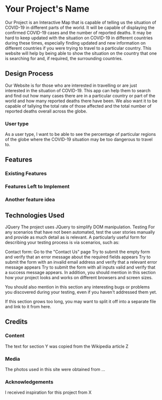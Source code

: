 # Your Project's Name
Our Project is an Interactive Map that is capable of telling us the situation of COVID-19 in different parts of the world. It will be capable of displaying the confirmed COVID-19 cases and the number of reported deaths. It may be hard to keep updated with the situation on COVID-19 in different countries during these times, especially finding updated and new information on different countries if you were trying to travel to a particular country. This website will help by being able to show the situation on the country that one is searching for and, if required, the surrounding countries.

## Design Process
Our Website is for those who are interested in travelling or are just interested in the situation of COVID-19. This app can help them to search and find out how many cases there are in a particular country or part of the world and how many reported deaths there have been. We also want it to be capable of tallying the total rate of those affected and the total number of reported deaths overall across the globe. 

### User type 
As a user type, I want to be able to see the percentage of particular regions of the globe where the COVID-19 situation may be too dangerous to travel to.


## Features


### Existing Features


### Features Left to Implement
### Another feature idea
## Technologies Used


JQuery
The project uses JQuery to simplify DOM manipulation.
Testing
For any scenarios that have not been automated, test the user stories manually and provide as much detail as is relevant. A particularly useful form for describing your testing process is via scenarios, such as:

Contact form:
Go to the "Contact Us" page
Try to submit the empty form and verify that an error message about the required fields appears
Try to submit the form with an invalid email address and verify that a relevant error message appears
Try to submit the form with all inputs valid and verify that a success message appears.
In addition, you should mention in this section how your project looks and works on different browsers and screen sizes.

You should also mention in this section any interesting bugs or problems you discovered during your testing, even if you haven't addressed them yet.

If this section grows too long, you may want to split it off into a separate file and link to it from here.

## Credits
### Content
The text for section Y was copied from the Wikipedia article Z
### Media
The photos used in this site were obtained from ...
### Acknowledgements
I received inspiration for this project from X
